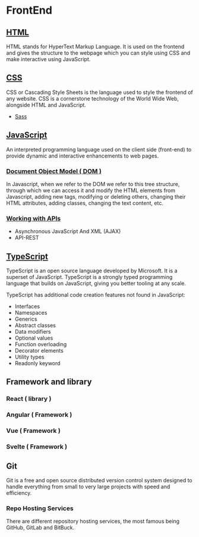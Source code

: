 # FrontEnd

## [HTML](/Markdown/html.md)

HTML stands for HyperText Markup Language. It is used on the frontend and gives the structure to the webpage which you can style using CSS and make interactive using JavaScript.

## [CSS](/Markdown/info-md-css/css.md)

CSS or Cascading Style Sheets is the language used to style the frontend of any website. CSS is a cornerstone technology of the World Wide Web, alongside HTML and JavaScript.

- [Sass](/Markdown/info-md-css/sass.md)

<!-- Framework CSS, CSS Architecture -->

## [JavaScript](/Markdown/info-md-js/javascript.md)

An interpreted programming language used on the client side (front-end) to provide dynamic and interactive enhancements to web pages.

### [Document Object Model ( DOM )](/Markdown/info-md-js/js-dom.md)

In Javascript, when we refer to the DOM we refer to this tree structure, through which we can access it and modify the HTML elements from Javascript, adding new tags, modifying or deleting others, changing their HTML attributes, adding classes, changing the text content, etc.

### [Working with APIs](/Markdown/info-md-js/js-apis.md)

- Asynchronous JavaScript And XML (AJAX)
- API-REST

## [TypeScript](/Markdown/info-md-js/typescript.md)

TypeScript is an open source language developed by Microsoft. It is a superset of JavaScript. TypeScript is a strongly typed programming language that builds on JavaScript, giving you better tooling at any scale.

TypeScript has additional code creation features not found in JavaScript:

- Interfaces
- Namespaces
- Generics
- Abstract classes
- Data modifiers
- Optional values
- Function overloading
- Decorator elements
- Utility types
- Readonly keyword

## Framework and library

### React ( library )

### Angular ( Framework )

### Vue ( Framework )

### Svelte ( Framework )

## Git

Git is a free and open source distributed version control system designed to handle everything from small to very large projects with speed and efficiency.

### Repo Hosting Services

There are different repository hosting services, the most famous being GitHub, GitLab and BitBuck.
